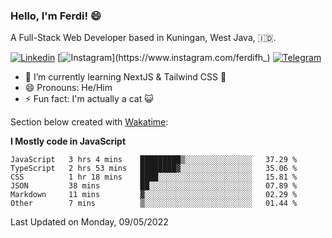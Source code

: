### Hello, I'm Ferdi! 😄

A Full-Stack Web Developer based in Kuningan, West Java, :indonesia:.

<!-- Visit My Linkedin Profile -->

[![Linkedin](https://img.shields.io/badge/-Ferdi%20Ferdiana-blue?style=flat-square&labelColor=grey&logo=Linkedin&logoColor=silver&link=https://www.linkedin.com/in/ferdianfh)](https://www.linkedin.com/in/ferdianfh)
[![Instagram](https://img.shields.io/badge/-@ferdifh_-purple?style=flat-square&labelColor=gray&logo=Instagram&logoColor=white&link=https://www.instagram.com/ferdifh_)](https://www.instagram.com/ferdifh_)
[![Telegram](https://img.shields.io/badge/-ferdifh-informational?style=flat-square&labelColor=gray&logo=telegram&logoColor=white&link=https://t.me/ferdifh)](https://t.me/ferdifh)

- 🌱 I’m currently learning NextJS & Tailwind CSS 🚀
- 😄 Pronouns: He/Him
- ⚡ Fun fact: I'm actually a cat :smiley_cat:

Section below created with [Wakatime](https://wakatime.com/):

**I Mostly code in JavaScript**
<!--START_SECTION:waka-->

```text
JavaScript   3 hrs 4 mins    █████████▒░░░░░░░░░░░░░░░   37.29 %
TypeScript   2 hrs 53 mins   ████████▓░░░░░░░░░░░░░░░░   35.06 %
CSS          1 hr 18 mins    ████░░░░░░░░░░░░░░░░░░░░░   15.81 %
JSON         38 mins         ██░░░░░░░░░░░░░░░░░░░░░░░   07.89 %
Markdown     11 mins         ▓░░░░░░░░░░░░░░░░░░░░░░░░   02.29 %
Other        7 mins          ▒░░░░░░░░░░░░░░░░░░░░░░░░   01.44 %
```

<!--END_SECTION:waka-->

Last Updated on Monday, 09/05/2022
<!--
**ferdianfh/ferdianfh** is a ✨ _special_ ✨ repository because its `README.md` (this file) appears on your GitHub profile.

Here are some ideas to get you started:

- 🔭 I’m currently working on ...
- 🌱 I’m currently learning ...
- 👯 I’m looking to collaborate on ...
- 🤔 I’m looking for help with ...
- 💬 Ask me about ...
- 📫 How to reach me: ...
- 😄 Pronouns: ...
- ⚡ Fun fact: ...
-->
